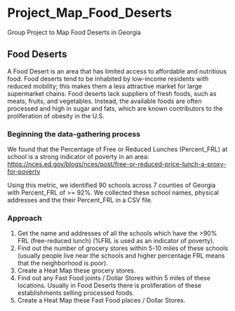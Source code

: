 # Project_Map_Food_Deserts
Group Project to Map Food Deserts in Georgia
## Food Deserts
A Food Desert is an area that has limited access to affordable and nutritious food. Food deserts tend to be inhabited by low-income residents with reduced mobility; this makes them a less attractive market for large supermarket chains. Food deserts lack suppliers of fresh foods, such as meats, fruits, and vegetables. Instead, the available foods are often processed and high in sugar and fats, which are known contributors to the proliferation of obesity in the U.S.

### Beginning the data-gathering process
We found that the Percentage of Free or Reduced Lunches (Percent_FRL) at school is a strong indicator of poverty in an area: https://nces.ed.gov/blogs/nces/post/free-or-reduced-price-lunch-a-proxy-for-poverty

Using this metric, we identified 90 schools across 7 counties of Georgia with Percent_FRL of >= 92%. We collected these school names, physical addresses and the their Percent_FRL in a CSV file.

### Approach
1. Get the name and addresses of all the schools which have the >90% FRL (free-reduced lunch) (%FRL is used as an indicator of poverty).
2. Find out the number of grocery stores within 5-10 miles of these schools (usually people live near the schools and higher percentage FRL means that the neighborhood is poor).
3. Create a Heat Map these grocery stores.
4. Find out any Fast Food joints / Dollar Stores within 5 miles of these locations. Usually in Food Deserts there is proliferation of these establishments selling processed foods.
5. Create a Heat Map these Fast Food places / Dollar Stores.
